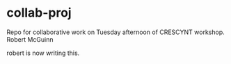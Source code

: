 # collab-proj
Repo for collaborative work on Tuesday afternoon of CRESCYNT workshop.
Robert McGuinn


robert is now writing this.